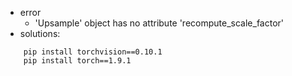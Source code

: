 - error
  - 'Upsample' object has no attribute 'recompute_scale_factor'
- solutions:
``` 
    pip install torchvision==0.10.1
    pip install torch==1.9.1
```
